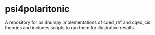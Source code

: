# psi4polaritonic
A repository for psi4numpy implementations of cqed_rhf and cqed_cis theories and includes scripts to run them for illustrative results.
